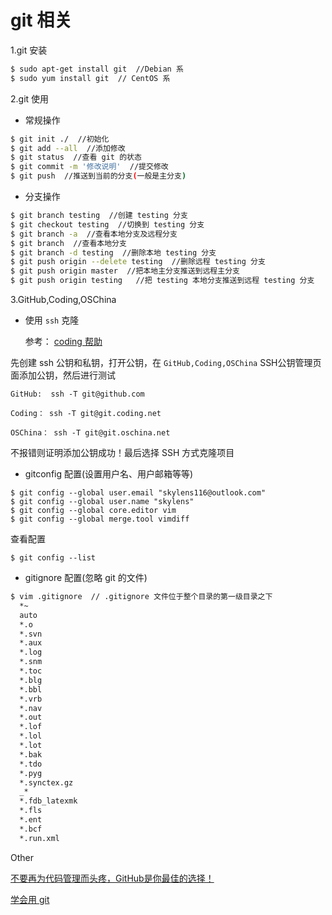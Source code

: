 # git 相关

1.git 安装

```bash
$ sudo apt-get install git  //Debian 系
$ sudo yum install git  // CentOS 系
```

2.git 使用

+ 常规操作

```bash
$ git init ./  //初始化
$ git add --all  //添加修改
$ git status  //查看 git 的状态
$ git commit -m '修改说明'  //提交修改
$ git push  //推送到当前的分支(一般是主分支) 
```

+ 分支操作

```bash
$ git branch testing  //创建 testing 分支
$ git checkout testing  //切换到 testing 分支
$ git branch -a  //查看本地分支及远程分支
$ git branch  //查看本地分支
$ git branch -d testing  //删除本地 testing 分支
$ git push origin --delete testing  //删除远程 testing 分支
$ git push origin master  //把本地主分支推送到远程主分支
$ git push origin testing   //把 testing 本地分支推送到远程 testing 分支
```

3.GitHub,Coding,OSChina

+ 使用 `ssh` 克隆 
  
  参考： [coding 帮助](https://coding.net/help/doc/git/ssh-key.html)

 先创建 ssh 公钥和私钥，打开公钥，在 `GitHub,Coding,OSChina` SSH公钥管理页面添加公钥，然后进行测试
  
 `GitHub:  ssh -T git@github.com` 

 `Coding： ssh -T git@git.coding.net`

 `OSChina： ssh -T git@git.oschina.net`
 
 不报错则证明添加公钥成功！最后选择 SSH 方式克隆项目
 
 + gitconfig 配置(设置用户名、用户邮箱等等)
  
  ```
  $ git config --global user.email "skylens116@outlook.com"
  $ git config --global user.name "skylens"
  $ git config --global core.editor vim
  $ git config --global merge.tool vimdiff
  ```
  查看配置
  
  ```
  $ git config --list
  ```

  + gitignore 配置(忽略 git 的文件)
  
  ```bash
  $ vim .gitignore  // .gitignore 文件位于整个目录的第一级目录之下
    *~
    auto
    *.o
    *.svn
    *.aux
    *.log
    *.snm
    *.toc
    *.blg
    *.bbl
    *.vrb
    *.nav
    *.out
    *.lof
    *.lol
    *.lot
    *.bak
    *.tdo
    *.pyg
    *.synctex.gz
    _*
    *.fdb_latexmk
    *.fls
    *.ent
    *.bcf
    *.run.xml
  ```
  
Other

[不要再为代码管理而头疼，GitHub是你最佳的选择！](http://cs.swfu.edu.cn/itf/?p=299)

[学会用 git ](http://cs2.swfc.edu.cn/~wx672/lecture_notes/linux/tutorials/git.html)

